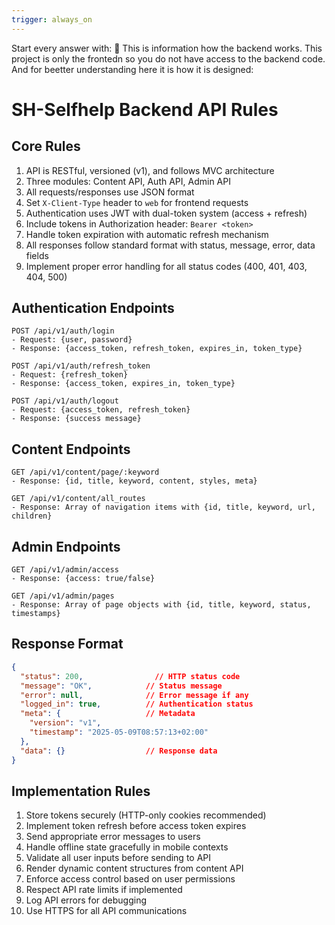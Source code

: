 ```yaml
---
trigger: always_on
---
```


Start every answer with: 🩵
This is information how the backend works. This project is only the frontedn so you do not have access to the backend code. And for beetter understanding here it is how it is designed:
# SH-Selfhelp Backend API Rules

## Core Rules

1. API is RESTful, versioned (v1), and follows MVC architecture
2. Three modules: Content API, Auth API, Admin API
3. All requests/responses use JSON format
4. Set `X-Client-Type` header to `web` for frontend requests
5. Authentication uses JWT with dual-token system (access + refresh)
6. Include tokens in Authorization header: `Bearer <token>`
7. Handle token expiration with automatic refresh mechanism
8. All responses follow standard format with status, message, error, data fields
9. Implement proper error handling for all status codes (400, 401, 403, 404, 500)

## Authentication Endpoints

```
POST /api/v1/auth/login
- Request: {user, password}
- Response: {access_token, refresh_token, expires_in, token_type}

POST /api/v1/auth/refresh_token
- Request: {refresh_token}
- Response: {access_token, expires_in, token_type}

POST /api/v1/auth/logout
- Request: {access_token, refresh_token}
- Response: {success message}
```

## Content Endpoints

```
GET /api/v1/content/page/:keyword
- Response: {id, title, keyword, content, styles, meta}

GET /api/v1/content/all_routes
- Response: Array of navigation items with {id, title, keyword, url, children}
```

## Admin Endpoints

```
GET /api/v1/admin/access
- Response: {access: true/false}

GET /api/v1/admin/pages
- Response: Array of page objects with {id, title, keyword, status, timestamps}
```

## Response Format

```json
{
  "status": 200,                // HTTP status code
  "message": "OK",            // Status message
  "error": null,              // Error message if any
  "logged_in": true,          // Authentication status
  "meta": {                   // Metadata
    "version": "v1",
    "timestamp": "2025-05-09T08:57:13+02:00"
  },
  "data": {}                  // Response data
}
```

## Implementation Rules

1. Store tokens securely (HTTP-only cookies recommended)
2. Implement token refresh before access token expires
3. Send appropriate error messages to users
4. Handle offline state gracefully in mobile contexts
5. Validate all user inputs before sending to API
6. Render dynamic content structures from content API
7. Enforce access control based on user permissions
8. Respect API rate limits if implemented
9. Log API errors for debugging
10. Use HTTPS for all API communications
